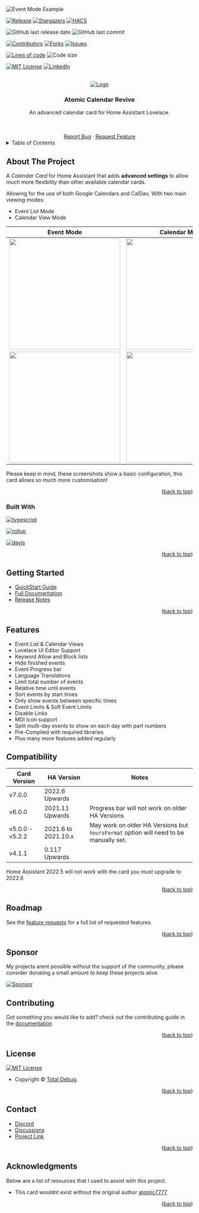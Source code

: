 <a name="readme-top"></a>
![Event Mode Example](https://raw.githubusercontent.com/totaldebug/atomic-calendar-revive/master/.github/img/event-mode-example.png)

[![Release][release-shield]][release-url]
[![Stargazers][stars-shield]][stars-url]
[![HACS][hacs-shield]][hacs-url]

![GitHub last release date][gh-last-release-date]
![GitHub last commit][gh-last-commit]

[![Contributors][contributors-shield]][contributors-url]
[![Forks][forks-shield]][forks-url]
[![Issues][issues-shield]][issues-url]

[![Lines of code][lines]][lines-url]
![Code size][code-size]

[![MIT License][license-shield]][license-url]
[![LinkedIn][linkedin-shield]][linkedin-url]

<!-- PROJECT LOGO -->
<br />
<div align="center">
  <a href="https://github.com/totaldebug/atomic-calendar-revive">
    <img src="https://raw.githubusercontent.com/totaldebug/atomic-calendar-revive/master/.github/img/atomic_calendar_revive.png" alt="Logo">
  </a>

  <h3 align="center">Atomic Calendar Revive</h3>

  <p align="center">
    An advanced calendar card for Home Assistant Lovelace.
  </p>
    <br />
    <br />
    <a href="https://github.com/totaldebug/atomic-calendar-revive/issues/new?assignees=&labels=type%2Fbug&template=bug_report.yml">Report Bug</a>
    ·
    <a href="https://github.com/totaldebug/atomic-calendar-revive/discussions/categories/feature-requests">Request Feature</a>

</div>

<!-- TABLE OF CONTENTS -->
<details>
  <summary>Table of Contents</summary>
  <ol>
    <li>
      <a href="#about-the-project">About The Project</a>
      <ul>
        <li><a href="#built-with">Built With</a></li>
      </ul>
    </li>
    <li><a href="#getting-started">Getting Started</a></li>
    <li><a href="#features">Features</a></li>
    <li><a href="#compatibility">Compatibility</a></li>
    <li><a href="#roadmap">Roadmap</a></li>
    <li><a href="#sponsor">Sponsor</a></li>
    <li><a href="#contributing">Contributing</a></li>
    <li><a href="#license">License</a></li>
    <li><a href="#contact">Contact</a></li>
    <li><a href="#acknowledgments">Acknowledgments</a></li>
  </ol>
</details>

<!-- ABOUT THE PROJECT -->
## About The Project

A *Calendar Card* for Home Assistant that adds **advanced settings** to allow much
more flexibility than other available calendar cards.

Allowing for the use of both Google Calendars and CalDav, With two main viewing modes:

* Event List Mode
* Calendar View Mode

| Event Mode | Calendar Mode |
| ------------- | ---------- |
| <img src="https://raw.githubusercontent.com/totaldebug/atomic-calendar-revive/master/.github/img/event-mode-example.png" width="300"/> | <img src="https://raw.githubusercontent.com/totaldebug/atomic-calendar-revive/master/.github/img/calendar-mode-allday.png" width="300"/> |
| <img src="https://raw.githubusercontent.com/totaldebug/atomic-calendar-revive/master/.github/img/event-mode-no-date.png" width="300"/> | <img src="https://raw.githubusercontent.com/totaldebug/atomic-calendar-revive/master/.github/img/calendar-mode-today.png" width="300"/> |

Please keep in mind, these screenshots show a basic configuration, this card allows so much more customisation!

<p align="right">(<a href="#readme-top">back to top</a>)</p>

### Built With

[![typescript][typescript]][typescript-url]

[![rollup][rollup]][rollup-url]

[![dayjs][dayjs]][dayjs-url]

<p align="right">(<a href="#readme-top">back to top</a>)</p>

<!-- GETTING STARTED -->
## Getting Started

* [QuickStart Guide](https://docs.totaldebug.uk/atomic-calendar-revive/overview/quickstart.html)
* [Full Documentation](https://docs.totaldebug.uk/atomic-calendar-revive)
* [Release Notes](https://github.com/totaldebug/atomic-calendar-revive/releases)

<p align="right">(<a href="#readme-top">back to top</a>)</p>

## Features

* Event List & Calendar Views
* Lovelace UI Editor Support
* Keyword Allow and Block lists
* Hide finished events
* Event Progress bar
* Language Translations
* Limit total number of events
* Relative time until events
* Sort events by start times
* Only show events between specific times
* Event Limits & Soft Event Limits
* Disable Links
* MDI Icon support
* Split multi-day events to show on each day with part numbers
* Pre-Compiled with required libraries
* Plus many more features added regularly

## Compatibility

| Card Version | HA Version | Notes |
| --- | --- | --- |
| v7.0.0 | 2022.6 Upwards |  |
| v6.0.0 | 2021.11 Upwards | Progress bar will not work on older HA Versions |
| v5.0.0 - v5.2.2 | 2021.6 to 2021.10.x | May work on older HA Versions but `hoursFormat` option will need to be manually set. |
| v4.1.1 | 0.117 Upwards |

Home Assistant 2022.5 will not work with the card you must upgrade to 2022.6

<p align="right">(<a href="#readme-top">back to top</a>)</p>

<!-- ROADMAP -->
## Roadmap

See the [feature requests](https://github.com/totaldebug/atomic-calendar-revive/discussions/categories/feature-requests) for a full list of requested features.

<p align="right">(<a href="#readme-top">back to top</a>)</p>

## Sponsor

My projects arent possible without the support of the community, please consider donating a small amount to keep these projects alive.

[![Sponsor][Sponsor]][Sponsor-url]

<!-- CONTRIBUTING -->
## Contributing

Got something you would like to add? check out the contributing guide in the [documentation](https://docs.totaldebug.uk/atomic-calendar-revive)

<p align="right">(<a href="#readme-top">back to top</a>)</p>

<!-- LICENSE -->
## License

[![MIT License][license-shield]][license-url]

* Copyright © [Total Debug](https://totaldebug.uk).

<p align="right">(<a href="#readme-top">back to top</a>)</p>

<!-- CONTACT -->
## Contact

* [Discord](https://discord.gg/6fmekudc8Q)
* [Discussions](https://github.com/totaldebug/atomic-calendar-revive/discussions)
* [Project Link](https://github.com/totaldebug/atomic-calendar-revive)

<p align="right">(<a href="#readme-top">back to top</a>)</p>

<!-- ACKNOWLEDGMENTS -->
## Acknowledgments

Below are a list of resources that I used to assist with this project.

* This card wouldnt exist without the original author [atomic7777](https://github.com/atomic7777)

<p align="right">(<a href="#readme-top">back to top</a>)</p>

<!-- MARKDOWN LINKS & IMAGES -->
<!-- https://www.markdownguide.org/basic-syntax/#reference-style-links -->
[release-shield]: https://img.shields.io/github/v/release/totaldebug/atomic-calendar-revive?color=ff7034&label=Release&sort=semver&style=flat-square
[release-url]: https://github.com/totaldebug/atomic-calendar-revive/releases
[contributors-shield]: https://img.shields.io/github/contributors/totaldebug/atomic-calendar-revive.svg?style=flat-square
[contributors-url]: https://github.com/totaldebug/atomic-calendar-revive/graphs/contributors
[forks-shield]: https://img.shields.io/github/forks/totaldebug/atomic-calendar-revive.svg?style=flat-square
[forks-url]: https://github.com/totaldebug/atomic-calendar-revive/network/members
[stars-shield]: https://img.shields.io/github/stars/totaldebug/atomic-calendar-revive.svg?style=flat-square
[stars-url]: https://github.com/totaldebug/atomic-calendar-revive/stargazers
[issues-shield]: https://img.shields.io/github/issues/totaldebug/atomic-calendar-revive.svg?style=flat-square
[issues-url]: https://github.com/totaldebug/atomic-calendar-revive/issues
[license-shield]: https://img.shields.io/github/license/totaldebug/atomic-calendar-revive.svg?style=flat-square
[license-url]: https://github.com/totaldebug/atomic-calendar-revive/blob/master/LICENSE
[linkedin-shield]: https://img.shields.io/badge/-LinkedIn-black.svg?style=flat-square&logo=linkedin&colorB=555
[linkedin-url]: https://linkedin.com/in/marksie1988
[hacs-shield]: https://img.shields.io/badge/HACS-Default-orange.svg?style=flat-square
[hacs-url]: https://github.com/hacs/integration

[gh-last-release-date]: https://img.shields.io/github/release-date/totaldebug/atomic-calendar-revive?style=flat-square&label=Last%20Release%20Date&logo=github&logoColor=white
[gh-last-commit]: https://img.shields.io/github/last-commit/totaldebug/atomic-calendar-revive.svg?style=flat-square&logo=github&label=Last%20Commit&logoColor=white

[lines]: https://img.shields.io/tokei/lines/github/totaldebug/atomic-calendar-revive?style=flat-square
[lines-url]: https://github.com/totaldebug/atomic-calendar-revive
[code-size]: https://img.shields.io/github/languages/code-size/totaldebug/atomic-calendar-revive?style=flat-square

[Sponsor]: https://img.shields.io/badge/sponsor-000?style=flat-square&logo=githubsponsors&logoColor=red
[Sponsor-url]: https://github.com/sponsors/marksie1988

[typescript]: https://img.shields.io/badge/TypeScript-blue?style=flat-square&logo=TypeScript&logoColor=white
[typescript-url]: https://www.typescriptlang.org/
[rollup]: https://img.shields.io/badge/Rollup.js-000?style=flat-square&logo=rollup.js&logoColor=red
[rollup-url]: https://rollupjs.org/guide/en/
[dayjs]: https://img.shields.io/badge/Day.js-000?style=flat-square
[dayjs-url]: https://day.js.org/
